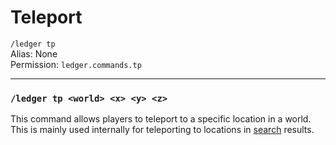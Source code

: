# Teleport
`/ledger tp`  
Alias: None  
Permission: `ledger.commands.tp`

---

### `/ledger tp <world> <x> <y> <z>`
This command allows players to teleport to a specific location in a world.
This is mainly used internally for teleporting to locations in [search](../commands/search.md) results.